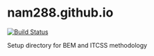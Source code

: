 # nam288.github.io
[![Build Status](https://travis-ci.org/nam288/nam288.github.io.svg?branch=master)](https://travis-ci.org/nam288/nam288.github.io)

Setup directory for BEM and ITCSS methodology
